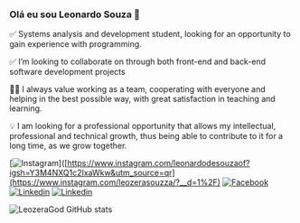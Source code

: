 
### Olá eu sou Leonardo Souza 🤙

✅ Systems analysis and development student, looking for an opportunity to gain experience with programming.

✅ I’m looking to collaborate on through both front-end and back-end software development projects

👨‍💻 I always value working as a team, cooperating with everyone and helping in the best possible way, with great satisfaction in teaching and learning.

💡 I am looking for a professional opportunity that allows my intellectual, professional and technical growth, thus being able to contribute to it for a long time, as we grow together.

[![Instagram](https://img.shields.io/badge/Instagram-E4405F?style=for-the-badge&logo=instagram&logoColor=white)]([https://www.instagram.com/leonardodesouzaof?igsh=Y3M4NXQ1c2IxaWkw&utm_source=qr](https://www.instagram.com/leozerasouzza/?__d=1%2F)
[![Facebook](https://img.shields.io/badge/Facebook-1877F2?style=for-the-badge&logo=facebook&logoColor=white)](https://www.facebook.com/profile.php?id=100015636822470)
[![Linkedin](https://img.shields.io/badge/LinkedIn-0077B5?style=for-the-badge&logo=linkedin&logoColor=white)](https://www.linkedin.com/in/leonardo-souza-executivo-relacionamento/)
[![Linkedin](https://img.shields.io/badge/WhatsApp-25D366?style=for-the-badge&logo=whatsapp&logoColor=white)](https://api.whatsapp.com/send?phone=5546991410123)


![LeozeraGod GitHub stats](https://github-readme-stats.vercel.app/api?username=LeozeraGod&show_icons=true&theme=merko)
